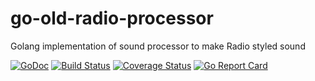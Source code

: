 # go-old-radio-processor
Golang implementation of sound processor to make Radio styled sound

[![GoDoc](https://godoc.org/github.com/riftbit/go-old-radio-processor?status.svg)](https://godoc.org/github.com/riftbit/go-old-radio-processor)
[![Build Status](https://travis-ci.org/riftbit/go-old-radio-processor.svg?branch=master)](https://travis-ci.org/riftbit/go-old-radio-processor)
[![Coverage Status](https://coveralls.io/repos/github/riftbit/go-old-radio-processor/badge.svg?branch=master)](https://coveralls.io/github/riftbit/go-old-radio-processor?branch=master)
[![Go Report Card](https://goreportcard.com/badge/github.com/riftbit/go-old-radio-processor)](https://goreportcard.com/report/github.com/riftbit/go-old-radio-processor)